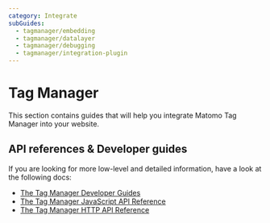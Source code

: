 ```yaml
---
category: Integrate
subGuides:
  - tagmanager/embedding
  - tagmanager/datalayer
  - tagmanager/debugging
  - tagmanager/integration-plugin
---
```

# Tag Manager

This section contains guides that will help you integrate Matomo Tag Manager into your website.

## API references & Developer guides

If you are looking for more low-level and detailed information, have a look at the following docs:

- [The Tag Manager Developer Guides](/guides/tagmanager/settingup)
- [The Tag Manager JavaScript API Reference](/guides/tagmanager/javascript-api-reference)
- [The Tag Manager HTTP API Reference](/api-reference/reporting-api#TagManager)